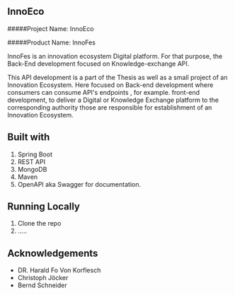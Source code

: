 ## InnoEco 

#####Project Name: InnoEco

#####Product Name: InnoFes

InnoFes is an innovation ecosystem Digital platform. For that purpose, the Back-End development focused on Knowledge-exchange API.  

This API development is a part of the Thesis as well as a small project of an Innovation Ecosystem. 
Here focused on Back-end development where consumers can consume API's endpoints , for example. front-end development, to deliver a Digital or Knowledge Exchange platform to the corresponding authority those are responsible for establishment of an Innovation Ecosystem.

## Built with

1. Spring Boot
2. REST API
3. MongoDB
4. Maven
5. OpenAPI aka Swagger for documentation. 

## Running Locally

1. Clone the repo
2. .....

## Acknowledgements
 - DR. Harald Fo Von Korflesch
 - Christoph Jöcker
 - Bernd Schneider
